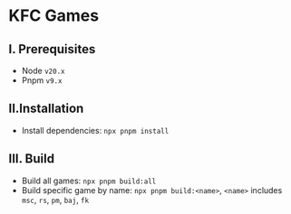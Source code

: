 # KFC Games
## I. Prerequisites
- Node `v20.x`
- Pnpm `v9.x`
## II.Installation
- Install dependencies: `npx pnpm install`
## III. Build
- Build all games: `npx pnpm build:all`
- Build specific game by name: `npx pnpm build:<name>`, `<name>` includes `msc`, `rs`, `pm`, `baj`, `fk`
